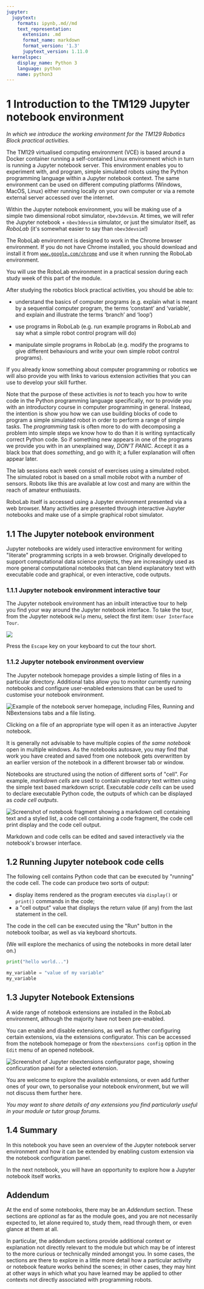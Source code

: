 ```yaml
---
jupyter:
  jupytext:
    formats: ipynb,.md//md
    text_representation:
      extension: .md
      format_name: markdown
      format_version: '1.3'
      jupytext_version: 1.11.0
  kernelspec:
    display_name: Python 3
    language: python
    name: python3
---
```


# 1 Introduction to the TM129 Jupyter notebook environment

*In which we introduce the working environment for the TM129 Robotics Block practical activities.*

The TM129 virtualised computing environment (VCE) is based around a Docker container running a self-contained Linux environment which in turn is running a Jupyter notebook server. This environment enables you to experiment with, and program, simple simulated robots using the Python programming language within a Jupyter notebook context. The same environment can be used on different computing platforms (Windows, MacOS, Linux) either running locally on your own computer or via a remote external server accessed over the internet.

Within the Jupyter notebook environment, you will be making use of a simple two dimensional robot simulator, `nbev3devsim`. At times, we will refer the Jupyter notebook + `nbev3devsim` simulator, or just the simulator itself, as *RoboLab* (it's somewhat easier to say than `nbev3devsim`!)


<!-- #region tags=["alert-danger"] -->
The RoboLab environment is designed to work in the Chrome browser environment. If you do not have Chrome installed, you should download and install it from [`www.google.com/chrome`](https://www.google.com/chrome/) and use it when running the RoboLab environment.
<!-- #endregion -->

You will use the RoboLab environment in a practical session during each study week of this part of the module.

After studying the robotics block practical activities, you should be able to:

* understand the basics of computer programs (e.g. explain what is meant by a sequential computer program, the terms ‘constant’ and ‘variable’, and explain and illustrate the terms ‘branch’ and ‘loop’)

* use programs in RoboLab (e.g. run example programs in RoboLab and say what a simple robot control program will do)

* manipulate simple programs in RoboLab (e.g. modify the programs to give different behaviours and write your own simple robot control programs).

If you already know something about computer programming or robotics we will also provide you with links to various extension activities that you can use to develop your skill further.

Note that the purpose of these activities is *not* to teach you how to write code in the Python programming language specifically, nor to provide you with an introductory course in computer programming in general. Instead, the intention is show you how we can use building blocks of code to program a simple simulated robot in order to perform a range of simple tasks. The *programming* task is often more to do with decomposing a problem into simple steps we know how to do than it is writing syntactically correct Python code. So if something new appears in one of the programs we provide you with in an unexplained way, *DON'T PANIC*. Accept it as a black box that does *something*, and go with it; a fuller explanation will often appear later.

The lab sessions each week consist of exercises using a simulated robot. The simulated robot is based on a small mobile robot with a number of sensors. Robots like this are available at low cost and many are within the reach of amateur enthusiasts.

RoboLab itself is accessed using a Jupyter environment presented via a web browser. Many activities are presented through interactive Jupyter notebooks and make use of a simple graphical robot simulator.


## 1.1 The Jupyter notebook environment

Jupyter notebooks are widely used interactive environment for writing "literate" programming scripts in a web browser. Originally developed to support computational data science projects, they are increasingly used as more general computational notebooks that can blend explanatory text with executable code and graphical, or even interactive, code outputs.


### 1.1.1  Jupyter notebook environment interactive tour

The Jupyter notebook environment has an inbuilt interactive tour to help you find your way around the Jupyter notebook interface. To take the tour, from the Jupyter notebook `Help` menu, select the first item: `User Interface Tour`.

![](../images/Jupyter_Notebook_tour.png)

Press the `Escape` key on your keyboard to cut the tour short.


### 1.1.2 Jupyter notebook environment overview
The Jupyter notebook homepage provides a simple listing of files in a particular directory. Additional tabs allow you to monitor currently running notebooks and configure user-enabled extensions that can be used to customise your notebook environment.

![Example of the notebook server homepage, including Files, Running and NBextensions tabs and a file listing.](../images/00_01_jupyter_nb_homepage.png)

Clicking on a file of an appropriate type will open it as an interactive Jupyter notebook.

<!-- #raw tags=["active-danger"] -->
It is generally not advisable to have multiple copies of *the same notebook* open in multiple windows. As the notebooks autosave, you may find that work you have created and saved from one notebook gets overwritten by an earlier version of the notebook in a different browser tab or window.
<!-- #endraw -->

Notebooks are structured using the notion of different sorts of "cell". For example, *markdown cells* are used to contain explanatory text written using the simple text based markdown script. Executable *code cells* can be used to declare executable Python code, the outputs of which can be displayed as *code cell outputs*.

![Screenshot of notebook fragment showing a markdown cell containing text and a styled list, a code cell containing a code fragment, the code cell print display and the code cell output.](../images/notebook_markdown_and_code_cell.png)

Markdown and code cells can be edited and saved interactively via the notebook's browser interface.


## 1.2 Running Jupyter notebook code cells

The following cell contains Python code that can be executed by "running" the code cell. The code can produce two sorts of output:

- display items rendered as the program executes via `display()` or `print()` commands in the code;
- a "cell output" value that displays the return value (if any) from the last statement in the cell.

The code in the cell can be executed using the "Run" button in the notebook toolbar, as well as via keyboard shortcuts.

(We will explore the mechanics of using the notebooks in more detail later on.)

```python
print("hello world...")

my_variable = "value of my variable"
my_variable
```

## 1.3 Jupyter Notebook Extensions

A wide range of notebook extensions are installed in the RoboLab environment, although the majority have not been pre-enabled.

You can enable and disable extensions, as well as further configuring certain extensions, via the extensions configurator. This can be accessed from the notebook homepage or from the `nbextensions config` option in the `Edit` menu of an opened notebook.

![Screenshot of Jupyter nbextensions configurator page, showing conficuration panel for a selected extension.](../images/00_01_nbextension_config.png)

You are welcome to explore the available extensions, or even add further ones of your own, to personalise your notebook environment, but we will not discuss them further here.

*You may want to share details of any extensions you find particularly useful in your module or tutor group forums.*

## 1.4 Summary
In this notebook you have seen an overview of the Jupyter notebook server environment and how it can be extended by enabling custom extension via the notebook configuration panel.

In the next notebook, you will have an opportunity to explore how a Jupyter notebook itself works.



<!-- #region tags=["alert-warning"] -->
## Addendum

At the end of some notebooks, there may be an *Addendum* section. These sections are *optional* as far as the module goes, and you are not necessarily expected to, let alone required to, study them, read through them, or even glance at them at all.

In particular, the addendum sections provide additional context or explanation not directly relevant to the module but which may be of interest to the more curious or technically minded amongst you. In some cases, the sections are there to explore in a little more detail how a particular activity or notebook feature works behind the scenes; in other cases, they may hint at other ways in which what you have learned may be applied to other contexts not directly associated with programming robots.
<!-- #endregion -->
